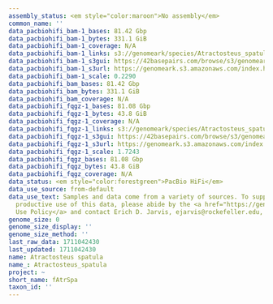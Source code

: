 ```yaml
---
assembly_status: <em style="color:maroon">No assembly</em>
common_name: ''
data_pacbiohifi_bam-1_bases: 81.42 Gbp
data_pacbiohifi_bam-1_bytes: 331.1 GiB
data_pacbiohifi_bam-1_coverage: N/A
data_pacbiohifi_bam-1_links: s3://genomeark/species/Atractosteus_spatula/fAtrSpa1/genomic_data/pacbio_hifi/<br>
data_pacbiohifi_bam-1_s3gui: https://42basepairs.com/browse/s3/genomeark/species/Atractosteus_spatula/fAtrSpa1/genomic_data/pacbio_hifi/
data_pacbiohifi_bam-1_s3url: https://genomeark.s3.amazonaws.com/index.html?prefix=species/Atractosteus_spatula/fAtrSpa1/genomic_data/pacbio_hifi/
data_pacbiohifi_bam-1_scale: 0.2290
data_pacbiohifi_bam_bases: 81.42 Gbp
data_pacbiohifi_bam_bytes: 331.1 GiB
data_pacbiohifi_bam_coverage: N/A
data_pacbiohifi_fqgz-1_bases: 81.08 Gbp
data_pacbiohifi_fqgz-1_bytes: 43.8 GiB
data_pacbiohifi_fqgz-1_coverage: N/A
data_pacbiohifi_fqgz-1_links: s3://genomeark/species/Atractosteus_spatula/fAtrSpa1/genomic_data/pacbio_hifi/<br>
data_pacbiohifi_fqgz-1_s3gui: https://42basepairs.com/browse/s3/genomeark/species/Atractosteus_spatula/fAtrSpa1/genomic_data/pacbio_hifi/
data_pacbiohifi_fqgz-1_s3url: https://genomeark.s3.amazonaws.com/index.html?prefix=species/Atractosteus_spatula/fAtrSpa1/genomic_data/pacbio_hifi/
data_pacbiohifi_fqgz-1_scale: 1.7243
data_pacbiohifi_fqgz_bases: 81.08 Gbp
data_pacbiohifi_fqgz_bytes: 43.8 GiB
data_pacbiohifi_fqgz_coverage: N/A
data_status: <em style="color:forestgreen">PacBio HiFi</em>
data_use_source: from-default
data_use_text: Samples and data come from a variety of sources. To support fair and
  productive use of this data, please abide by the <a href="https://genome10k.soe.ucsc.edu/data-use-policies/">Data
  Use Policy</a> and contact Erich D. Jarvis, ejarvis@rockefeller.edu, with any questions.
genome_size: 0
genome_size_display: ''
genome_size_method: ''
last_raw_data: 1711042430
last_updated: 1711042430
name: Atractosteus spatula
name_: Atractosteus_spatula
project: ~
short_name: fAtrSpa
taxon_id: ''
---
```

